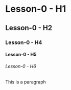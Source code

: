 # Lesson-0 - H1
## Lesson-0 - H2

### Lesson-0 - H4
#### Lesson-0 - H5

###### Lesson-0 - H6
This is a paragraph

